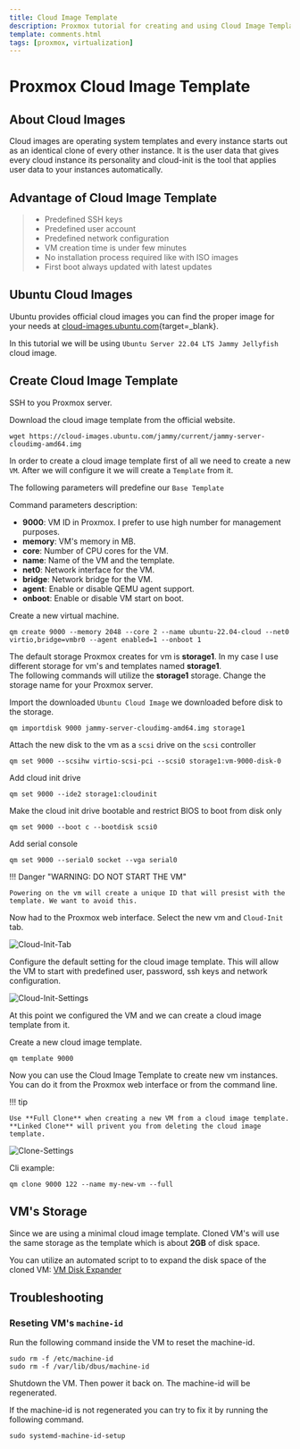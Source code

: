 ```yaml
---
title: Cloud Image Template
description: Proxmox tutorial for creating and using Cloud Image Template. This tutorial will walk you through creating a Cloud Image Template, and using it to create a new VM.
template: comments.html
tags: [proxmox, virtualization]
---
```


# Proxmox Cloud Image Template

## About Cloud Images

Cloud images are operating system templates and every instance starts out as an identical clone of every other instance. It is the user data that gives every cloud instance its personality and cloud-init is the tool that applies user data to your instances automatically.

## Advantage of Cloud Image Template

> - Predefined SSH keys
> - Predefined user account
> - Predefined network configuration
> - VM creation time is under few minutes
> - No installation process required like with ISO images
> - First boot always updated with latest updates

## Ubuntu Cloud Images

Ubuntu provides official cloud images you can find the proper image for your needs at [cloud-images.ubuntu.com][ubuntu-cloud-images-url]{target=\_blank}.

In this tutorial we will be using `Ubuntu Server 22.04 LTS Jammy Jellyfish` cloud image.

## Create Cloud Image Template

SSH to you Proxmox server.

Download the cloud image template from the official website.

```shell
wget https://cloud-images.ubuntu.com/jammy/current/jammy-server-cloudimg-amd64.img
```

In order to create a cloud image template first of all we need to create a new `VM`. After we will configure it we will create a `Template` from it.

The following parameters will predefine our `Base Template`

Command parameters description:

- **9000**: VM ID in Proxmox. I prefer to use high number for management purposes.
- **memory**: VM's memory in MB.
- **core**: Number of CPU cores for the VM.
- **name**: Name of the VM and the template.
- **net0**: Network interface for the VM.
- **bridge**: Network bridge for the VM.
- **agent**: Enable or disable QEMU agent support.
- **onboot**: Enable or disable VM start on boot.

Create a new virtual machine.

```shell
qm create 9000 --memory 2048 --core 2 --name ubuntu-22.04-cloud --net0 virtio,bridge=vmbr0 --agent enabled=1 --onboot 1
```

The default storage Proxmox creates for vm is **storage1**.
In my case I use different storage for vm's and templates named **storage1**.  
The following commands will utilize the **storage1** storage. Change the storage name for your Proxmox server.

Import the downloaded `Ubuntu Cloud Image` we downloaded before disk to the storage.

```shell
qm importdisk 9000 jammy-server-cloudimg-amd64.img storage1
```

Attach the new disk to the vm as a `scsi` drive on the `scsi` controller

```shell
qm set 9000 --scsihw virtio-scsi-pci --scsi0 storage1:vm-9000-disk-0
```

Add cloud init drive

```shell
qm set 9000 --ide2 storage1:cloudinit
```

Make the cloud init drive bootable and restrict BIOS to boot from disk only

```shell
qm set 9000 --boot c --bootdisk scsi0
```

Add serial console

```shell
qm set 9000 --serial0 socket --vga serial0
```

!!! Danger "WARNING: DO NOT START THE VM"

    Powering on the vm will create a unique ID that will presist with the template. We want to avoid this.

Now had to the Proxmox web interface. Select the new vm and `Cloud-Init` tab.

![Cloud-Init-Tab][cloud-init-tab-img]

Configure the default setting for the cloud image template. This will allow the VM to start with predefined user, password, ssh keys and network configuration.

![Cloud-Init-Settings][cloud-init-settings-img]

At this point we configured the VM and we can create a cloud image template from it.

Create a new cloud image template.

```shell
qm template 9000
```

Now you can use the Cloud Image Template to create new vm instances.  
You can do it from the Proxmox web interface or from the command line.

!!! tip

    Use **Full Clone** when creating a new VM from a cloud image template. **Linked Clone** will privent you from deleting the cloud image template.

![Clone-Settings][clone-settings-img]

Cli example:

```shell
qm clone 9000 122 --name my-new-vm --full
```

## VM's Storage

Since we are using a minimal cloud image template. Cloned VM's will use the same storage as the template which is about **2GB** of disk space.

You can utilize an automated script to to expand the disk space of the cloned VM: [VM Disk Expander][vm-disk-expander-url]

## Troubleshooting

### Reseting VM's `machine-id`

Run the following command inside the VM to reset the machine-id.

```shell
sudo rm -f /etc/machine-id
sudo rm -f /var/lib/dbus/machine-id
```

Shutdown the VM. Then power it back on. The machine-id will be regenerated.

If the machine-id is not regenerated you can try to fix it by running the following command.

```shell
sudo systemd-machine-id-setup
```

<!-- appendices -->

<!-- urls -->

[vm-disk-expander-url]: vm-disk-expander.md 'VM Disk Expander'
[ubuntu-cloud-images-url]: https://cloud-images.ubuntu.com/ 'Ubuntu Cloud Images'

<!-- images -->

[cloud-init-tab-img]: ../../assets/images/b64dcd76-f565-11ec-8713-e3bd1fbe1fc8.jpg 'Cloud-Init-Tab'
[cloud-init-settings-img]: ../../assets/images/24c2ddfa-f566-11ec-b270-871b30f0c3d5.jpg 'Cloud-Init-Settings'
[clone-settings-img]: ../../assets/images/97e770a6-f567-11ec-8722-d31a81422ae4.jpg 'Clone-Settings'

<!--css-->

<!-- end appendices -->
